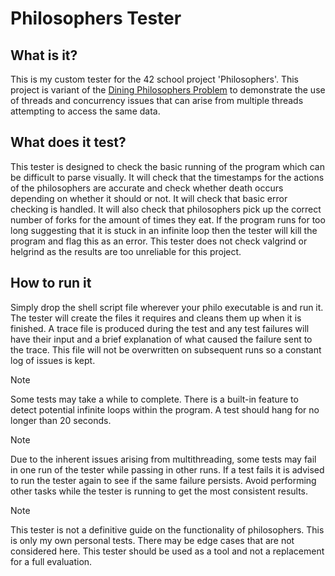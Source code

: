 # Philosophers Tester

## What is it?

This is my custom tester for the 42 school project 'Philosophers'. This project is variant of the [Dining Philosophers Problem](https://en.wikipedia.org/wiki/Dining_philosophers_problem) to demonstrate the use of threads and concurrency issues that can arise from multiple threads attempting to access the same data.

## What does it test?

This tester is designed to check the basic running of the program which can be difficult to parse visually. It will check that the timestamps for the actions of the philosophers are accurate and check whether death occurs depending on whether it should or not. It will check that basic error checking is handled. It will also check that philosophers pick up the correct number of forks for the amount of times they eat. If the program runs for too long suggesting that it is stuck in an infinite loop then the tester will kill the program and flag this as an error. This tester does not check valgrind or helgrind as the results are too unreliable for this project.

## How to run it

Simply drop the shell script file wherever your philo executable is and run it. The tester will create the files it requires and cleans them up when it is finished. A trace file is produced during the test and any test failures will have their input and a brief explanation of what caused the failure sent to the trace. This file will not be overwritten on subsequent runs so a constant log of issues is kept. 

> [!NOTE]
> Some tests may take a while to complete. There is a built-in feature to detect potential infinite loops within the program. A test should hang for no longer than 20 seconds. 

> [!NOTE]
> Due to the inherent issues arising from multithreading, some tests may fail in one run of the tester while passing in other runs. If a test fails it is advised to run the tester again to see if the same failure persists. Avoid performing other tasks while the tester is running to get the most consistent results.

> [!NOTE]
> This tester is not a definitive guide on the functionality of philosophers. This is only my own personal tests. There may be edge cases that are not considered here. This tester should be used as a tool and not a replacement for a full evaluation. 
